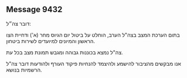 ## Message 9432

דובר צה״ל:

בתום הערכת המצב בצה"ל הערב, הוחלט על ביטול יום הגיוס מחר (א') ודחיית הצו הראשון והמיונים למיועדים לשירות ביטחון.

צה"ל נמצא בכוננות גבוהה ומגבש תמונת מצב בכל עת.

אנו מבקשים מהציבור להישמע ולהיצמד להנחיות פיקוד העורף ולהודעות דובר צה"ל הרשמיות בנושא.

